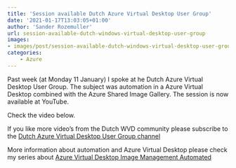 ```yaml
---
title: 'Session available Dutch Azure Virtual Desktop User Group'
date: '2021-01-17T13:03:05+01:00'
author: 'Sander Rozemuller'
url: session-available-dutch-windows-virtual-desktop-user-group
images:
- images/post/session-available-dutch-windows-virtual-desktop-user-group/dutch-avd-community.jpg
categories:
    - Azure
---
```


Past week (at Monday 11 January) I spoke at he Dutch Azure Virtual Desktop User Group. The subject was automation in a Azure Virtual Desktop combined with the Azure Shared Image Gallery. The session is now available at YouTube.

Check the video below.

If you like more video’s from the Dutch WVD community please subscribe to the [Dutch Azure Virtual Desktop User Group channel](https://www.youtube.com/channel/UCFRbwLFXyEtYPPZJ0O5HlFg)

More information about automation and Azure Virtual Desktop please check my series about [Azure Virtual Desktop Image Management Automated](https://www.rozemuller.com/create-avd-image-version-based-on-existing-config-with-powershell/)